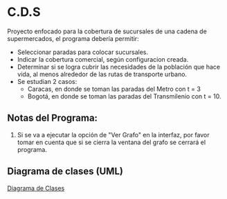 # C.D.S

Proyecto enfocado para la cobertura de sucursales de una cadena de supermercados, el programa debería permitir:
 - Seleccionar paradas para colocar sucursales.
 - Indicar la cobertura comercial, según configuracion creada.
 - Determinar si se logra cubrir las necesidades de la población que hace vida, al menos alrededor de las rutas de transporte urbano.
 - Se estudian 2 casos:
    - Caracas, en donde se toman las paradas del Metro con t = 3
    - Bogotá, en donde se toman las paradas del Transmilenio con t = 10.
## Notas del Programa:
1. Si se va a ejecutar la opción de "Ver Grafo" en la interfaz, por favor tomar en cuenta que si se cierra la ventana del grafo se cerrará el programa.

## Diagrama de clases (UML)
[Diagrama de Clases](https://github.com/user-attachments/files/17535725/Diagrama.de.Clases.proyecto.EDD.Sebastian.Marval.Luis.Noriega.Pablo.Pelliccioni.1.pdf)
